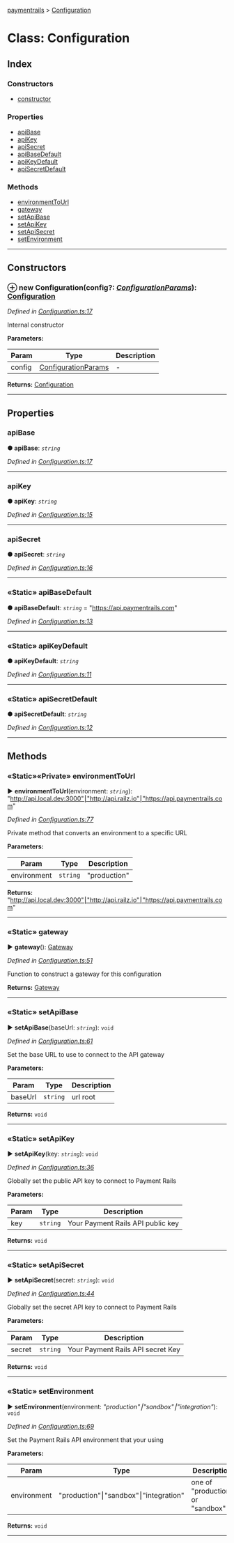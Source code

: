 [paymentrails](../README.md) > [Configuration](../classes/configuration.md)



# Class: Configuration

## Index

### Constructors

* [constructor](configuration.md#constructor)


### Properties

* [apiBase](configuration.md#apibase)
* [apiKey](configuration.md#apikey)
* [apiSecret](configuration.md#apisecret)
* [apiBaseDefault](configuration.md#apibasedefault)
* [apiKeyDefault](configuration.md#apikeydefault)
* [apiSecretDefault](configuration.md#apisecretdefault)


### Methods

* [environmentToUrl](configuration.md#environmenttourl)
* [gateway](configuration.md#gateway)
* [setApiBase](configuration.md#setapibase)
* [setApiKey](configuration.md#setapikey)
* [setApiSecret](configuration.md#setapisecret)
* [setEnvironment](configuration.md#setenvironment)



---
## Constructors
<a id="constructor"></a>


### ⊕ **new Configuration**(config?: *[ConfigurationParams](../interfaces/configurationparams.md)*): [Configuration](configuration.md)


*Defined in [Configuration.ts:17](https://github.com/PaymentRails/javascript-sdk/blob/9b4ee77/lib/Configuration.ts#L17)*



Internal constructor


**Parameters:**

| Param | Type | Description |
| ------ | ------ | ------ |
| config | [ConfigurationParams](../interfaces/configurationparams.md)   |  - |





**Returns:** [Configuration](configuration.md)

---


## Properties
<a id="apibase"></a>

###  apiBase

**●  apiBase**:  *`string`* 

*Defined in [Configuration.ts:17](https://github.com/PaymentRails/javascript-sdk/blob/9b4ee77/lib/Configuration.ts#L17)*





___

<a id="apikey"></a>

###  apiKey

**●  apiKey**:  *`string`* 

*Defined in [Configuration.ts:15](https://github.com/PaymentRails/javascript-sdk/blob/9b4ee77/lib/Configuration.ts#L15)*





___

<a id="apisecret"></a>

###  apiSecret

**●  apiSecret**:  *`string`* 

*Defined in [Configuration.ts:16](https://github.com/PaymentRails/javascript-sdk/blob/9b4ee77/lib/Configuration.ts#L16)*





___

<a id="apibasedefault"></a>

### «Static» apiBaseDefault

**●  apiBaseDefault**:  *`string`*  = "https://api.paymentrails.com"

*Defined in [Configuration.ts:13](https://github.com/PaymentRails/javascript-sdk/blob/9b4ee77/lib/Configuration.ts#L13)*





___

<a id="apikeydefault"></a>

### «Static» apiKeyDefault

**●  apiKeyDefault**:  *`string`* 

*Defined in [Configuration.ts:11](https://github.com/PaymentRails/javascript-sdk/blob/9b4ee77/lib/Configuration.ts#L11)*





___

<a id="apisecretdefault"></a>

### «Static» apiSecretDefault

**●  apiSecretDefault**:  *`string`* 

*Defined in [Configuration.ts:12](https://github.com/PaymentRails/javascript-sdk/blob/9b4ee77/lib/Configuration.ts#L12)*





___


## Methods
<a id="environmenttourl"></a>

### «Static»«Private» environmentToUrl

► **environmentToUrl**(environment: *`string`*): "http://api.local.dev:3000"⎮"http://api.railz.io"⎮"https://api.paymentrails.com"



*Defined in [Configuration.ts:77](https://github.com/PaymentRails/javascript-sdk/blob/9b4ee77/lib/Configuration.ts#L77)*



Private method that converts an environment to a specific URL


**Parameters:**

| Param | Type | Description |
| ------ | ------ | ------ |
| environment | `string`   |  "production" | "sandbox" | "development" |





**Returns:** "http://api.local.dev:3000"⎮"http://api.railz.io"⎮"https://api.paymentrails.com"





___

<a id="gateway"></a>

### «Static» gateway

► **gateway**(): [Gateway](gateway.md)



*Defined in [Configuration.ts:51](https://github.com/PaymentRails/javascript-sdk/blob/9b4ee77/lib/Configuration.ts#L51)*



Function to construct a gateway for this configuration




**Returns:** [Gateway](gateway.md)





___

<a id="setapibase"></a>

### «Static» setApiBase

► **setApiBase**(baseUrl: *`string`*): `void`



*Defined in [Configuration.ts:61](https://github.com/PaymentRails/javascript-sdk/blob/9b4ee77/lib/Configuration.ts#L61)*



Set the base URL to use to connect to the API gateway


**Parameters:**

| Param | Type | Description |
| ------ | ------ | ------ |
| baseUrl | `string`   |  url root |





**Returns:** `void`





___

<a id="setapikey"></a>

### «Static» setApiKey

► **setApiKey**(key: *`string`*): `void`



*Defined in [Configuration.ts:36](https://github.com/PaymentRails/javascript-sdk/blob/9b4ee77/lib/Configuration.ts#L36)*



Globally set the public API key to connect to Payment Rails


**Parameters:**

| Param | Type | Description |
| ------ | ------ | ------ |
| key | `string`   |  Your Payment Rails API public key |





**Returns:** `void`





___

<a id="setapisecret"></a>

### «Static» setApiSecret

► **setApiSecret**(secret: *`string`*): `void`



*Defined in [Configuration.ts:44](https://github.com/PaymentRails/javascript-sdk/blob/9b4ee77/lib/Configuration.ts#L44)*



Globally set the secret API key to connect to Payment Rails


**Parameters:**

| Param | Type | Description |
| ------ | ------ | ------ |
| secret | `string`   |  Your Payment Rails API secret Key |





**Returns:** `void`





___

<a id="setenvironment"></a>

### «Static» setEnvironment

► **setEnvironment**(environment: *"production"⎮"sandbox"⎮"integration"*): `void`



*Defined in [Configuration.ts:69](https://github.com/PaymentRails/javascript-sdk/blob/9b4ee77/lib/Configuration.ts#L69)*



Set the Payment Rails API environment that your using


**Parameters:**

| Param | Type | Description |
| ------ | ------ | ------ |
| environment | "production"⎮"sandbox"⎮"integration"   |  one of "production" or "sandbox" |





**Returns:** `void`





___


